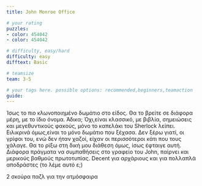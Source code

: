```yaml
---
title: John Monroe Office

# your rating
puzzles:
- color: 454042
- color: 454042

# difficulty, easy/hard
difficulty: easy
difftext: Basic

# teamsize
team: 3-5

# your tags here. possible options: recommended,beginners,teamaction
guide:
---
```


Ίσως το πιο κλωνοποιημένο δωμάτιο στο είδος. Θα το βρείτε σε διάφορα μέρη, με το ίδιο όνομα. Άδικα; Όχι,είναι κλασσικό, με βιβλία, σημειώσεις και μεγεθυντικούς φακούς, μόνο το καπελάκι
του Sherlock λείπει. Ειλικρινά όμως,είναι το μόνο δωμάτιο που ξέχασα. Δεν ξέρω γιατί, οι γρίφοι του, ενώ δεν ήταν χαζοί, είχαν οι περισσότεροι κάτι που τους χάλαγε. Θα το ρίξω στη δική
μου διάθεση όμως, ίσως έφταιγε αυτή. Διάφορα πράγματα να συμπαθήσεις στο γραφείο του John, παίρνει και μερικούς βαθμούς πρωτοτυπίας. Decent για αρχάριους και για πολλαπλά αποδράστες (το λέμε αυτό ε;)

2 σκούρα παζλ για την ατμόσφαιρα
